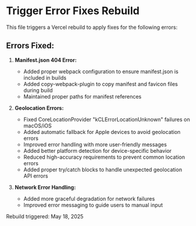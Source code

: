 # Trigger Error Fixes Rebuild

This file triggers a Vercel rebuild to apply fixes for the following errors:

## Errors Fixed:

1. **Manifest.json 404 Error:**
   - Added proper webpack configuration to ensure manifest.json is included in builds
   - Added copy-webpack-plugin to copy manifest and favicon files during build
   - Maintained proper paths for manifest references

2. **Geolocation Errors:**
   - Fixed CoreLocationProvider "kCLErrorLocationUnknown" failures on macOS/iOS
   - Added automatic fallback for Apple devices to avoid geolocation errors
   - Improved error handling with more user-friendly messages
   - Added better platform detection for device-specific behavior
   - Reduced high-accuracy requirements to prevent common location errors
   - Added proper try/catch blocks to handle unexpected geolocation API errors

3. **Network Error Handling:**
   - Added more graceful degradation for network failures
   - Improved error messaging to guide users to manual input

Rebuild triggered: May 18, 2025 